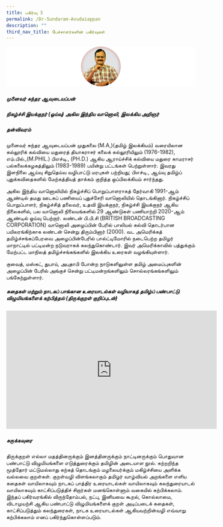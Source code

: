 ```yaml
---
title: பகிர்வு 3
permalink: /Dr-Sundaram-Avudaiappan
description: ""
third_nav_title: பேச்சாளர்களின் பகிர்வுகள்
---
```

![](/images/Dr%20Sundaram.png)
##### **முனைவர்** **சுந்தர** **ஆவுடையப்பன்**
##### நிகழ்ச்சி இயக்குநர் (ஓய்வு) அகில இந்திய வானொலி, இலக்கிய அறிஞர்
##### தன்விவரம்
முனைவர் சுந்தர ஆவுடையப்பன் முதுகலை (M.A,)(தமிழ் இலக்கியம்) வரையிலான கல்லூரிக் கல்வியை மதுரைத் தியாகராசர் கலைக் கல்லூரியிலும் (1976-1982), எம்.பில்.,(M.PHIL.) பிஎச்டி., (PH.D.) ஆகிய ஆராய்ச்சிக் கல்வியை மதுரை காமராசர் பல்கலைக்கழகத்திலும் (1983-1989) பயின்று பட்டங்கள் பெற்றுள்ளார். இவரது இளநிலை ஆய்வு சிறுதெய்வ வழிபாட்டு மரபுகள் பற்றியது; பிஎச்டி., ஆய்வு தமிழ்ப் புதுக்கவிதைகளில் மேற்கத்தியத் தாக்கம் குறித்த ஒப்பிலக்கியம் சார்ந்தது.

அகில இந்திய வானொலியில் நிகழ்ச்சிப் பொறுப்பாளராகத் தேர்வாகி 1991-ஆம் ஆண்டில் தமது ஊடகப் பணியைப் புதுச்சேரி வானொலியில் தொடங்கினார். நிகழ்ச்சிப் பொறுப்பாளர், நிகழ்ச்சித் தலைவர், உதவி இயக்குநர், நிகழ்ச்சி இயக்குநர் ஆகிய நிலைகளில், பல வானொலி நிலையங்களில் 29 ஆண்டுகள் பணியாற்றி 2020-ஆம் ஆண்டில் ஓய்வு பெற்றார். லண்டன் பி.பி.சி (BRITISH BROADCASTING CORPORATION) வானொலி அழைப்பின் பேரில் பாலியல் கல்வி தொடர்பான பயிலரங்கிற்காக லண்டன் சென்று திரும்பினார் (2000). வட அமெரிக்கத் தமிழ்ச்சங்கப்பேரவை அழைப்பின்பேரில் பால்ட்டிமோரில் நடைபெற்ற தமிழர் மாநாட்டில் பட்டிமன்ற நடுவராகக் கலந்துகொண்டார். இவர் அமெரிக்காவில் பத்துக்கும் மேற்பட்ட மாநிலத் தமிழ்ச்சங்கங்களில் இலக்கிய உரைகள் வழங்கியுள்ளார். 

குவைத், மஸ்கட், துபாய், அபுதாபி போன்ற நாடுகளிலுள்ள தமிழ் அமைப்புகளின் அழைப்பின் பேரில் அங்குச்  சென்று பட்டிமன்றங்களிலும் சொல்லரங்கங்களிலும் பங்கேற்றுள்ளார்.

##### **கதைகள் மற்றும் நாடகப் பாங்கான உரையாடல்கள் வழியாகத் தமிழ்ப் பண்பாட்டு விழுமியங்களைக் கற்பித்தல் (திருக்குறள் குறிப்புடன்)**

<iframe width="560" height="315" src="https://www.youtube.com/embed/T_RqxPBIK6Y?controls=0" title="YouTube video player" frameborder="0" allow="accelerometer; autoplay; clipboard-write; encrypted-media; gyroscope; picture-in-picture" allowfullscreen></iframe>

##### சுருக்கவுரை

திருக்குறள் எல்லா மதத்தினருக்கும் இனத்தினருக்கும் நாட்டினருக்கும் பொதுவான பண்பாட்டு விழுமியங்களை எடுத்துரைக்கும் தமிழின் அடையாள நூல். கற்றறிந்த மூத்தோர் மட்டுமல்லாது கற்கத் தொடங்கும் மழலையர்க்கும் மகிழ்ச்சியை அளிக்க வல்லவை குறள்கள். குறள்வழி விளங்கலாகும் தமிழர் வாழ்வியல் அறங்களை எளிய கதைகள் வாயிலாகவும் நாடகப் பாத்திர உரையாடல்கள் வாயிலாகவும் கலந்துரையாடல் வாயிலாகவும் காட்சிப்படுத்திச் சிறார்கள் மனங்கொள்ளும் வகையில் கற்பிக்கலாம். 
இந்தப் பகிர்வரங்கில் விருந்தோம்பல், நட்பு, இனியவை கூறல், கொல்லாமை, விடாமுயற்சி ஆகிய பண்பாட்டு விழுமியங்களைக் குறள் அடிப்படைக் கதைகள், காட்சிப்படுத்தும் கலந்துரைகள், நாடக உரையாடல்கள் ஆகியவற்றின்வழி எவ்வாறு கற்பிக்கலாம் எனப் பகிர்ந்துகொள்ளப்படும்.